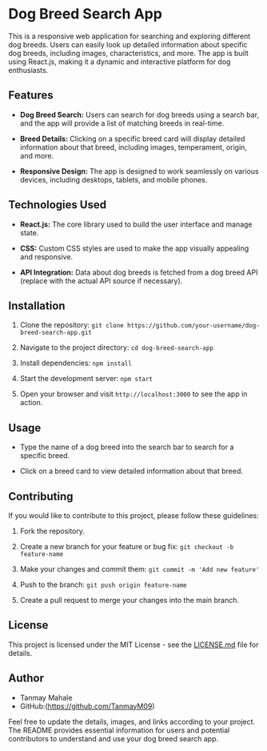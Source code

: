 # Dog Breed Search App

This is a responsive web application for searching and exploring different dog breeds. Users can easily look up detailed information about specific dog breeds, including images, characteristics, and more. The app is built using React.js, making it a dynamic and interactive platform for dog enthusiasts.

## Features

- **Dog Breed Search:** Users can search for dog breeds using a search bar, and the app will provide a list of matching breeds in real-time.

- **Breed Details:** Clicking on a specific breed card will display detailed information about that breed, including images, temperament, origin, and more.

- **Responsive Design:** The app is designed to work seamlessly on various devices, including desktops, tablets, and mobile phones.

## Technologies Used

- **React.js:** The core library used to build the user interface and manage state.

- **CSS:** Custom CSS styles are used to make the app visually appealing and responsive.

- **API Integration:** Data about dog breeds is fetched from a dog breed API (replace with the actual API source if necessary).

## Installation

1. Clone the repository: `git clone https://github.com/your-username/dog-breed-search-app.git`

2. Navigate to the project directory: `cd dog-breed-search-app`

3. Install dependencies: `npm install`

4. Start the development server: `npm start`

5. Open your browser and visit `http://localhost:3000` to see the app in action.

## Usage

- Type the name of a dog breed into the search bar to search for a specific breed.

- Click on a breed card to view detailed information about that breed.

## Contributing

If you would like to contribute to this project, please follow these guidelines:

1. Fork the repository.

2. Create a new branch for your feature or bug fix: `git checkout -b feature-name`

3. Make your changes and commit them: `git commit -m 'Add new feature'`

4. Push to the branch: `git push origin feature-name`

5. Create a pull request to merge your changes into the main branch.

## License

This project is licensed under the MIT License - see the [LICENSE.md](LICENSE.md) file for details.

## Author

- Tanmay Mahale
- GitHub:(https://github.com/TanmayM09)

Feel free to update the details, images, and links according to your project. The README provides essential information for users and potential contributors to understand and use your dog breed search app.
